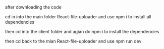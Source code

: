 after downloading the code

cd in into the main folder React-file-uploader and use npm i to install all dependencies

then cd into the client folder and agian do npm i to install the dependencies

then cd back to the mian React-file-uploader and use npm run dev


